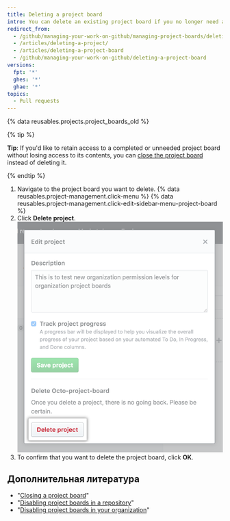 ```yaml
---
title: Deleting a project board
intro: You can delete an existing project board if you no longer need access to its contents.
redirect_from:
  - /github/managing-your-work-on-github/managing-project-boards/deleting-a-project-board
  - /articles/deleting-a-project/
  - /articles/deleting-a-project-board
  - /github/managing-your-work-on-github/deleting-a-project-board
versions:
  fpt: '*'
  ghes: '*'
  ghae: '*'
topics:
  - Pull requests
---
```


{% data reusables.projects.project_boards_old %}

{% tip %}

**Tip**: If you'd like to retain access to a completed or unneeded project board without losing access to its contents, you can [close the project board](/articles/closing-a-project-board) instead of deleting it.

{% endtip %}

1. Navigate to the project board you want to delete.
{% data reusables.project-management.click-menu %}
{% data reusables.project-management.click-edit-sidebar-menu-project-board %}
4. Click **Delete project**. ![Delete project button](/assets/images/help/projects/delete-project-button.png)
5. To confirm that you want to delete the project board, click **OK**.

## Дополнительная литература

- "[Closing a project board](/articles/closing-a-project-board)"
- "[Disabling project boards in a repository](/articles/disabling-project-boards-in-a-repository)"
- "[Disabling project boards in your organization](/articles/disabling-project-boards-in-your-organization)"
